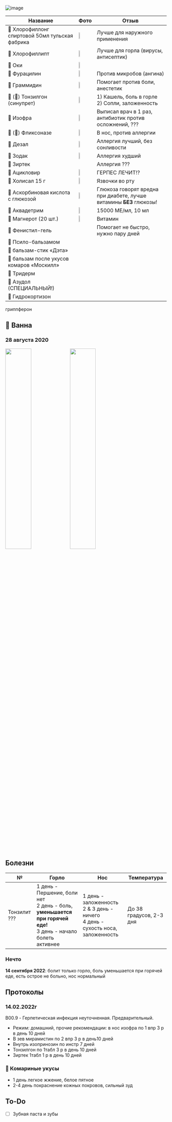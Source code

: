 ![image](https://github.com/medicdoc/physician/assets/87380272/02d3840e-ee78-4fed-98d3-959eaed88e0e)

| Название | Фото | Отзыв |
| --- | -- | --- |
| 👅 Хлорофиллонг спиртовой 50мл тульская фабрика | <img width="30%" src="https://user-images.githubusercontent.com/87380272/140941592-2d6044d9-409c-46be-b016-6ed20638b701.png"></img> | Лучше для наружного применения
| 👅 Хлорофиллипт | <img width="30%" src="https://user-images.githubusercontent.com/87380272/153468068-a6ff44e3-69af-4b8c-9c06-b36cf14257c0.png"></img> | Лучше для горла (вирусы, антисептик)
| 👅 Оки | <img width="30%" src="https://user-images.githubusercontent.com/87380272/207030006-55c2e8e8-7644-4fd7-b74e-e9c1b2750ab7.png"></img> | 
| 👅 Фурацилин | <img width="30%" src="https://user-images.githubusercontent.com/87380272/153899667-24e06a6d-0cd0-4b4d-9811-faee7c6e699c.png"></img> | Против микробов (ангина) |
| 👅 Граммидин | <img width="30%" src="https://user-images.githubusercontent.com/87380272/153893806-e86a4e96-42f7-49a9-bcfa-6e0e28362560.png"></img> | Помогает против боли, анестетик |
| 👅 (👃) Тонзилгон (синупрет) | <img width="30%" src="https://user-images.githubusercontent.com/87380272/153898630-750c5bb1-8594-4317-ba6a-2bf0cb186a06.png"></img> | 1) Кашель, боль в горле <br> 2) Сопли, заложенность |
| 👃 Изофра | <img width="30%" src="https://user-images.githubusercontent.com/87380272/153900681-c5b893c8-0e3d-46b1-a0cb-9dfe5c23d7ff.png"></img> | Выписал врач в 1 раз, антибиотик против осложнений, ??? |
| 🌸 (👃) Фликсоназе | <img width="30%" src="https://user-images.githubusercontent.com/87380272/153902843-ac07afc5-9e55-45d8-9930-c1835abdc5f7.png"></img> | В нос, против аллергии
| 🌸 Дезал | <img width="30%" src="https://user-images.githubusercontent.com/87380272/153480833-36d7ca9f-cfb6-4073-bbbf-a00127e0d48b.png"></img> | Аллергия лучший, без сонливости
| 🌸 Зодак | <img width="30%" src="https://user-images.githubusercontent.com/87380272/153480940-c9581587-62c5-4cd2-81ea-129b8a1ea9a9.png"></img> | Аллергия худший
| 🌸 Зиртек | | Аллергия ??? |
| 👄 Ацикловир | <img width="30%" src="https://user-images.githubusercontent.com/87380272/153904576-98d56ccc-f6bd-4a01-9629-a798af40b1d2.png"></img> | ГЕРПЕС ЛЕЧИТ!? |
| 👄 Холисал 15 г | <img width="30%" src="https://user-images.githubusercontent.com/87380272/148943834-385f3a55-273d-4568-9153-654094e29b29.png"></img> | Язвочки во рту
| 💊 Аскорбиновая кислота с глюкозой | <img width="30%" src="https://user-images.githubusercontent.com/87380272/153895282-b7452ee7-427d-450d-a806-a6f4ab45394f.png"></img> | Глюкоза говорят вредна при диабете, лучше витамины **БЕЗ** глюкозы!
| 💊 Аквадетрим |<img width="30%" src="https://user-images.githubusercontent.com/87380272/153479314-5f6d6db7-7129-4e36-9eab-8c25243ebfc9.png"></img> | 15000 МЕ/мл, 10 мл |
| 💊 Магнерот (20 шт.) | <img width="30%" src="https://user-images.githubusercontent.com/87380272/153480024-6b6f5813-a2ce-4594-8619-ce493e90dc9a.png"></img> | Витамин |
| 🦟 Фенистил-гель | | Помогает не быстро, нужно пару дней |
| 🦟 Псило-бальзамом |
| 🦟 бальзам-стик «Дэта» |
| 🦟 бальзам после укусов комаров «Москилл» |
| 🦟 Тридерм
| 🦟 Азудол (СПЕЦИАЛЬНЫЙ!)
| 🦟 Гидрокортизон

гриппферон 

## 🚿 Ванна
### 28 августа 2020
<img width="40%" src="https://user-images.githubusercontent.com/87380272/153481642-5a605336-173a-4aae-baa5-bf76f75b4349.png"></img><img width="40%" src="https://user-images.githubusercontent.com/87380272/153481923-085f436f-d222-400e-a76d-1ba1f62e2d55.png"></img>

## Болезни
| № | Горло | Нос | Температура |
| --- | ---- | ---- | -- |
| Тонзилит ??? | 1 день - Першение, боли нет <br> 2 день - боль, **уменьшается при горячей еде!** <br> 3 день - начало болеть активнее | 1 день - заложенность <br> 2 & 3 день - ничего <br> 4 день - сухость носа, заложенность <br> | До 38 градусов, 2-3 дня

### Нечто
**14 сентября 2022**: болит только горло, боль уменьшается при горячей еде, есть острое не больно, нос нормальный

## Протоколы
### 14.02.2022г
B00.9 - Герпетическая инфекция неуточненная. Предварительный.
- Режим: домашний, прочие рекомендации: в нос изофра по 1 впр 3 р в день 10 дней
- В зев мирамистин по 2 впр 3 р в день10 дней
- Внутрь изопринозин  по инстр 7 дней
- Тонзилгон по 1табл  3 р в день 10 дней
- Зиртек 1табл 1 р в день 10 дней

### 🦟 Комариные укусы
- 1 день легкое жжение, белое пятное
- 2-4 день покраснение кожных покровов, сильный зуд

## To-Do
- [ ] Зубная паста и зубы
